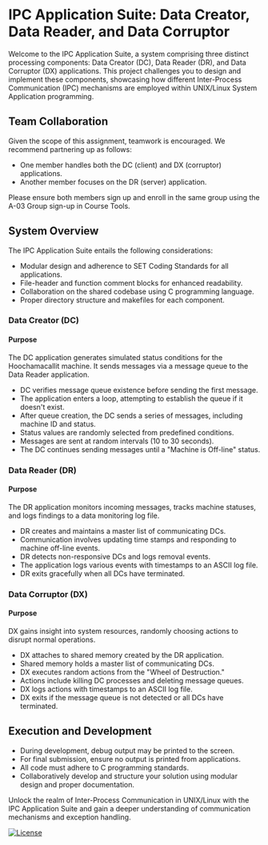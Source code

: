 # IPC Application Suite: Data Creator, Data Reader, and Data Corruptor

Welcome to the IPC Application Suite, a system comprising three distinct processing components: Data Creator (DC), Data Reader (DR), and Data Corruptor (DX) applications. This project challenges you to design and implement these components, showcasing how different Inter-Process Communication (IPC) mechanisms are employed within UNIX/Linux System Application programming.

## Team Collaboration

Given the scope of this assignment, teamwork is encouraged. We recommend partnering up as follows:

- One member handles both the DC (client) and DX (corruptor) applications.
- Another member focuses on the DR (server) application.

Please ensure both members sign up and enroll in the same group using the A-03 Group sign-up in Course Tools.

## System Overview

The IPC Application Suite entails the following considerations:

- Modular design and adherence to SET Coding Standards for all applications.
- File-header and function comment blocks for enhanced readability.
- Collaboration on the shared codebase using C programming language.
- Proper directory structure and makefiles for each component.

### Data Creator (DC)

#### Purpose

The DC application generates simulated status conditions for the Hoochamacallit machine. It sends messages via a message queue to the Data Reader application.

- DC verifies message queue existence before sending the first message.
- The application enters a loop, attempting to establish the queue if it doesn't exist.
- After queue creation, the DC sends a series of messages, including machine ID and status.
- Status values are randomly selected from predefined conditions.
- Messages are sent at random intervals (10 to 30 seconds).
- The DC continues sending messages until a "Machine is Off-line" status.

### Data Reader (DR)

#### Purpose

The DR application monitors incoming messages, tracks machine statuses, and logs findings to a data monitoring log file.

- DR creates and maintains a master list of communicating DCs.
- Communication involves updating time stamps and responding to machine off-line events.
- DR detects non-responsive DCs and logs removal events.
- The application logs various events with timestamps to an ASCII log file.
- DR exits gracefully when all DCs have terminated.

### Data Corruptor (DX)

#### Purpose

DX gains insight into system resources, randomly choosing actions to disrupt normal operations.

- DX attaches to shared memory created by the DR application.
- Shared memory holds a master list of communicating DCs.
- DX executes random actions from the "Wheel of Destruction."
- Actions include killing DC processes and deleting message queues.
- DX logs actions with timestamps to an ASCII log file.
- DX exits if the message queue is not detected or all DCs have terminated.

## Execution and Development

- During development, debug output may be printed to the screen.
- For final submission, ensure no output is printed from applications.
- All code must adhere to C programming standards.
- Collaboratively develop and structure your solution using modular design and proper documentation.

Unlock the realm of Inter-Process Communication in UNIX/Linux with the IPC Application Suite and gain a deeper understanding of communication mechanisms and exception handling.

[![License](https://img.shields.io/badge/License-MIT-blue.svg)](LICENSE)
